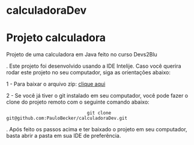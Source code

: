 # calculadoraDev

<h1>Projeto calculadora</h1>

<p>Projeto de uma calculadora em Java feito no curso Devs2Blu</p>

. Este projeto foi desenvolvido usando a IDE Intelije. Caso você querira rodar este projeto no seu computador, siga as orientações abaixo:

  1 - Para baixar o arquivo zip: [clique aqui](https://github.com/PauloBecker/calculadoraDev/archive/refs/heads/main.zip)
  
  2 - Se você já tiver o git instalado em seu computador, você pode fazer o clone do projeto remoto com o seguinte comando abaixo: 
  
                                  git clone git@github.com:PauloBecker/calculadoraDev.git

  . Após feito os passos acima e ter baixado o projeto em seu computador, basta abrir a pasta em sua IDE de preferência.

